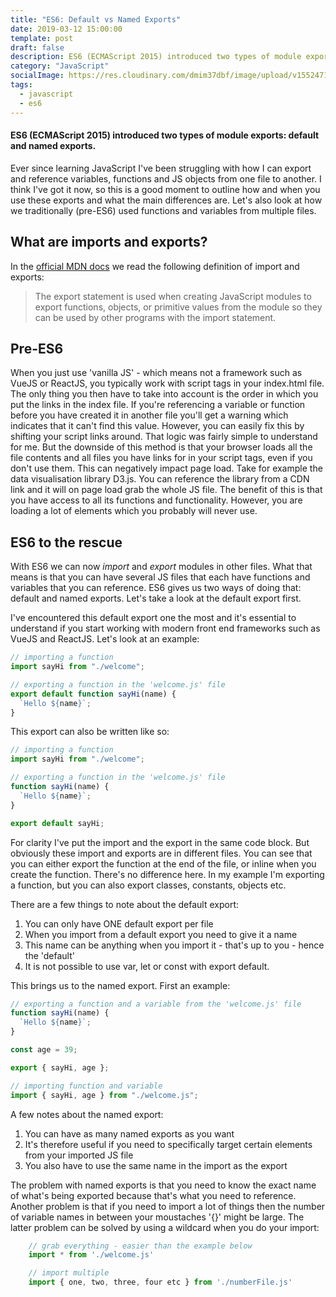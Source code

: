 ```yaml
---
title: "ES6: Default vs Named Exports"
date: 2019-03-12 15:00:00
template: post
draft: false
description: ES6 (ECMAScript 2015) introduced two types of module exports - default and named exports. In this blog I explain the differences between the two.
category: "JavaScript"
socialImage: https://res.cloudinary.com/dmim37dbf/image/upload/v1552471685/import_export.png
tags:
  - javascript
  - es6
---
```


#### ES6 (ECMAScript 2015) introduced two types of module exports: default and named exports.

Ever since learning JavaScript I've been struggling with how I can export and reference variables, functions and JS objects from one file to another. I think I've got it now, so this is a good moment to outline how and when you use these exports and what the main differences are. Let's also look at how we traditionally (pre-ES6) used functions and variables from multiple files.

## What are imports and exports?

In the [official MDN docs](https://developer.mozilla.org/en-US/docs/Web/JavaScript/Reference/Statements/export) we read the following definition of import and exports:

> The export statement is used when creating JavaScript modules to export functions, objects, or primitive values from the module so they can be used by other programs with the import statement.

## Pre-ES6

When you just use 'vanilla JS' - which means not a framework such as VueJS or ReactJS, you typically work with script tags in your index.html file. The only thing you then have to take into account is the order in which you put the links in the index file. If you're referencing a variable or function before you have created it in another file you'll get a warning which indicates that it can't find this value. However, you can easily fix this by shifting your script links around. That logic was fairly simple to understand for me. But the downside of this method is that your browser loads all the file contents and all files you have links for in your script tags, even if you don't use them. This can negatively impact page load. Take for example the data visualisation library D3.js. You can reference the library from a CDN link and it will on page load grab the whole JS file. The benefit of this is that you have access to all its functions and functionality. However, you are loading a lot of elements which you probably will never use.

## ES6 to the rescue

With ES6 we can now _import_ and _export_ modules in other files. What that means is that you can have several JS files that each have functions and variables that you can reference. ES6 gives us two ways of doing that: default and named exports. Let's take a look at the default export first.

I've encountered this default export one the most and it's essential to understand if you start working with modern front end frameworks such as VueJS and ReactJS. Let's look at an example:

```javascript
// importing a function
import sayHi from "./welcome";

// exporting a function in the 'welcome.js' file
export default function sayHi(name) {
  `Hello ${name}`;
}
```

This export can also be written like so:

```javascript
// importing a function
import sayHi from "./welcome";

// exporting a function in the 'welcome.js' file
function sayHi(name) {
  `Hello ${name}`;
}

export default sayHi;
```

For clarity I've put the import and the export in the same code block. But obviously these import and exports are in different files. You can see that you can either export the function at the end of the file, or inline when you create the function. There's no difference here. In my example I'm exporting a function, but you can also export classes, constants, objects etc.

There are a few things to note about the default export:

1. You can only have ONE default export per file
2. When you import from a default export you need to give it a name
3. This name can be anything when you import it - that's up to you - hence the 'default'
4. It is not possible to use var, let or const with export default.

This brings us to the named export. First an example:

```javascript
// exporting a function and a variable from the 'welcome.js' file
function sayHi(name) {
  `Hello ${name}`;
}

const age = 39;

export { sayHi, age };

// importing function and variable
import { sayHi, age } from "./welcome.js";
```

A few notes about the named export:

1. You can have as many named exports as you want
2. It's therefore useful if you need to specifically target certain elements from your imported JS file
3. You also have to use the same name in the import as the export

The problem with named exports is that you need to know the exact name of what's being exported because that's what you need to reference. Another problem is that if you need to import a lot of things then the number of variable names in between your moustaches '{}' might be large. The latter problem can be solved by using a wildcard when you do your import:

```javascript
    // grab everything - easier than the example below
    import * from './welcome.js'

    // import multiple
    import { one, two, three, four etc } from './numberFile.js'
```
